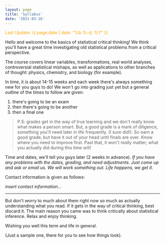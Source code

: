 ```yaml
---
layout: page
title: 'Syllabus'
date: '2021-03-16'
---
```


<!-- you can put your syllabus here...just note the date you updated it last in the yml, change it accordingly year-month-day, just for rendering -->

<span style="color:orange">Last Update: {{ page.date | date: "%b %-d, %Y" }}</span>

Hello and welcome to the basics of statistical critical thinking! We think you'll have a great time investigating old statistical problems from a critical perspective.

The course covers linear variables, transformations, real world analyses, controversial statistical mishaps, as well as applications to other branches of thought: physics, chemistry, and biology (for example).

In time, it is about 14-15 weeks and each week there's always something new for you guys to do! We won't go into grading just yet but a general outline of the times to follow are given:

1. there's going to be an exam
2. then there's going to be another
3. then a final one

> P.S: grades get in the way of true learning and we don't really know what makes a person smart. But, a good grade is a mark of diligence, something you'll need later in life frequently. (I sure did!). So earn a good grade, but have it out of your head until finals are over. Know where you need to improve first. Past that, it won't really matter; what you actually did during this time will!

Time and dates, we'll tell you guys later (2 weeks in advance). *If you have any problems with the dates, grading, and need adjustments. Just come up and ask or email us. We will work something out. Life happens, we get it.*

Contact information is given as follows:

*insert contact information...*

---

But don't worry to much about them right now so much as actually understanding what you read. If it gets in the way of critical thinking, best discard it. The main reason you came was to think critically about statistical inference. Relax and enjoy thinking.

Wishing you well this term and life in general.

(Just a sample one, there for you to see how things look).

